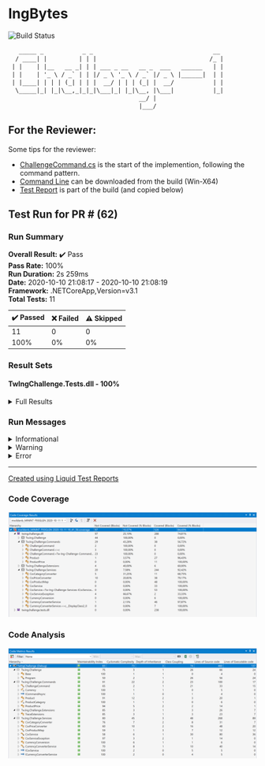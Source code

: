 # IngBytes

![Build Status](https://github.com/teamwildenberg/IngBytes/workflows/Build%20C1/badge.svg)

       _____ _           _ _                                  __
      / ____| |         | | |                                /_ |
     | |    | |__   __ _| | | ___ _ __   __ _  ___   ______   | |
     | |    | '_ \ / _` | | |/ _ \ '_ \ / _` |/ _ \ |______|  | |
     | |____| | | | (_| | | |  __/ | | | (_| |  __/           | |
      \_____|_| |_|\__,_|_|_|\___|_| |_|\__, |\___|           |_|
                                         __/ |
                                         |___/


## For the Reviewer:

Some tips for the reviewer:
- [ChallengeCommand.cs](https://github.com/teamwildenberg/IngBytes/blob/main/Src/Commands/ChallengeCommand.cs) is the start of the implemention, following the command pattern.
- [Command Line](https://github.com/teamwildenberg/IngBytes/suites/1322330937/artifacts/21071581) can be downloaded from the build (Win-X64)
- [Test Report](https://github.com/teamwildenberg/IngBytes/suites/1322330937/artifacts/21071582) is part of the build (and copied below)


## Test Run for PR # (62)
### Run Summary

<p>
<strong>Overall Result:</strong> ✔️ Pass <br />
<strong>Pass Rate:</strong> 100% <br />
<strong>Run Duration:</strong> 2s 259ms <br />
<strong>Date:</strong> 2020-10-10 21:08:17 - 2020-10-10 21:08:19 <br />
<strong>Framework:</strong> .NETCoreApp,Version=v3.1 <br />
<strong>Total Tests:</strong> 11 <br />
</p>

<table>
<thead>
<tr>
<th>✔️ Passed</th>
<th>❌ Failed</th>
<th>⚠️ Skipped</th>
</tr>
</thead>
<tbody>
<tr>
<td>11</td>
<td>0</td>
<td>0</td>
</tr>
<tr>
<td>100%</td>
<td>0%</td>
<td>0%</td>
</tr>
</tbody>
</table>

### Result Sets
#### TwIngChallenge.Tests.dll - 100%
<details>
<summary>Full Results</summary>
<table>
<thead>
<tr>
<th>Result</th>
<th>Test</th>
<th>Duration</th>
</tr>
</thead>
<tr>
<td> ✔️ Passed </td>
<td>Tw.Ing.Challenge.Tests.CsvServiceDownloadTests.Load_Fail_NotFound</td>
<td>150ms</td>
</tr>
<tr>
<td> ✔️ Passed </td>
<td>Tw.Ing.Challenge.Tests.CsvServiceSaveTests.Save_Success</td>
<td>184ms</td>
</tr>
<tr>
<td> ✔️ Passed </td>
<td>Tw.Ing.Challenge.Tests.CsvConversionTests.ConvertFromTo_Price_UsdToEur</td>
<td>5ms</td>
</tr>
<tr>
<td> ✔️ Passed </td>
<td>Tw.Ing.Challenge.Tests.CsvConversionTests.ConvertFromTo_ProductList_SameCurrency</td>
<td>8ms</td>
</tr>
<tr>
<td> ✔️ Passed </td>
<td>Tw.Ing.Challenge.Tests.CsvConversionTests.ConvertFromTo_Price_SameCurrency</td>
<td>< 1ms</td>
</tr>
<tr>
<td> ✔️ Passed </td>
<td>Tw.Ing.Challenge.Tests.CsvServiceDownloadTests.Load_Success_UnknownCategory</td>
<td>56ms</td>
</tr>
<tr>
<td> ✔️ Passed </td>
<td>Tw.Ing.Challenge.Tests.CsvServiceDownloadTests.Load_Fail_InvalidFileContent</td>
<td>2ms</td>
</tr>
<tr>
<td> ✔️ Passed </td>
<td>Tw.Ing.Challenge.Tests.CsvServiceDownloadTests.Load_Success</td>
<td>8ms</td>
</tr>
<tr>
<td> ✔️ Passed </td>
<td>Tw.Ing.Challenge.Tests.CsvServiceDownloadTests.Load_Warning_InvalidRecord</td>
<td>7ms</td>
</tr>
<tr>
<td> ✔️ Passed </td>
<td>Tw.Ing.Challenge.Tests.CsvServiceDownloadTests.Load_Success_InvalidPrice</td>
<td>3ms</td>
</tr>
<tr>
<td> ✔️ Passed </td>
<td>Tw.Ing.Challenge.Tests.CsvServiceDownloadTests.Load_Success_WithOutCurrency</td>
<td>3ms</td>
</tr>
</tbody>
</table>
</details>

### Run Messages
<details>
<summary>Informational</summary>
<pre><code>
[xUnit.net 00:00:00.00] xUnit.net VSTest Adapter v2.4.0 (64-bit .NET Core 3.1.5)
[xUnit.net 00:00:00.47]   Discovering: TwIngChallenge.Tests
[xUnit.net 00:00:00.51]   Discovered:  TwIngChallenge.Tests
[xUnit.net 00:00:00.52]   Starting:    TwIngChallenge.Tests
[xUnit.net 00:00:00.86]   Finished:    TwIngChallenge.Tests
</code></pre>
</details>

<details>
<summary>Warning</summary>
<pre><code>
Data collector 'Code Coverage' message: No code coverage data available. Code coverage is currently supported only on Windows..
</code></pre>
</details>

<details>
<summary>Error</summary>
<pre><code>
</code></pre>
</details>



----

[Created using Liquid Test Reports](https://github.com/kurtmkurtm/LiquidTestReports)                                    


### Code Coverage

![Code Coverage](c1/Doc/CodeCoverage.png)


### Code Analysis

![Code Analysis](c1/Doc/CodeAnalysis.png)
